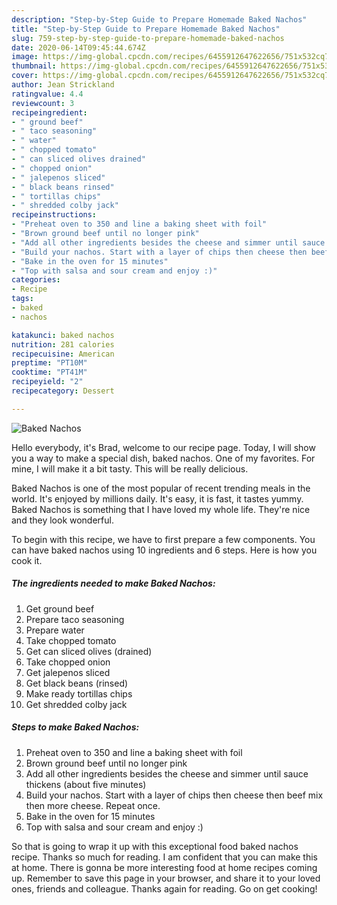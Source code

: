 ```yaml
---
description: "Step-by-Step Guide to Prepare Homemade Baked Nachos"
title: "Step-by-Step Guide to Prepare Homemade Baked Nachos"
slug: 759-step-by-step-guide-to-prepare-homemade-baked-nachos
date: 2020-06-14T09:45:44.674Z
image: https://img-global.cpcdn.com/recipes/6455912647622656/751x532cq70/baked-nachos-recipe-main-photo.jpg
thumbnail: https://img-global.cpcdn.com/recipes/6455912647622656/751x532cq70/baked-nachos-recipe-main-photo.jpg
cover: https://img-global.cpcdn.com/recipes/6455912647622656/751x532cq70/baked-nachos-recipe-main-photo.jpg
author: Jean Strickland
ratingvalue: 4.4
reviewcount: 3
recipeingredient:
- " ground beef"
- " taco seasoning"
- " water"
- " chopped tomato"
- " can sliced olives drained"
- " chopped onion"
- " jalepenos sliced"
- " black beans rinsed"
- " tortillas chips"
- " shredded colby jack"
recipeinstructions:
- "Preheat oven to 350 and line a baking sheet with foil"
- "Brown ground beef until no longer pink"
- "Add all other ingredients besides the cheese and simmer until sauce thickens (about five minutes)"
- "Build your nachos. Start with a layer of chips then cheese then beef mix then more cheese. Repeat once."
- "Bake in the oven for 15 minutes"
- "Top with salsa and sour cream and enjoy :)"
categories:
- Recipe
tags:
- baked
- nachos

katakunci: baked nachos 
nutrition: 281 calories
recipecuisine: American
preptime: "PT10M"
cooktime: "PT41M"
recipeyield: "2"
recipecategory: Dessert

---
```



![Baked Nachos](https://img-global.cpcdn.com/recipes/6455912647622656/751x532cq70/baked-nachos-recipe-main-photo.jpg)

Hello everybody, it's Brad, welcome to our recipe page. Today, I will show you a way to make a special dish, baked nachos. One of my favorites. For mine, I will make it a bit tasty. This will be really delicious.



Baked Nachos is one of the most popular of recent trending meals in the world. It's enjoyed by millions daily. It's easy, it is fast, it tastes yummy. Baked Nachos is something that I have loved my whole life. They're nice and they look wonderful.


To begin with this recipe, we have to first prepare a few components. You can have baked nachos using 10 ingredients and 6 steps. Here is how you cook it.

<!--inarticleads1-->

##### The ingredients needed to make Baked Nachos:

1. Get  ground beef
1. Prepare  taco seasoning
1. Prepare  water
1. Take  chopped tomato
1. Get  can sliced olives (drained)
1. Take  chopped onion
1. Get  jalepenos sliced
1. Get  black beans (rinsed)
1. Make ready  tortillas chips
1. Get  shredded colby jack




<!--inarticleads2-->

##### Steps to make Baked Nachos:

1. Preheat oven to 350 and line a baking sheet with foil
1. Brown ground beef until no longer pink
1. Add all other ingredients besides the cheese and simmer until sauce thickens (about five minutes)
1. Build your nachos. Start with a layer of chips then cheese then beef mix then more cheese. Repeat once.
1. Bake in the oven for 15 minutes
1. Top with salsa and sour cream and enjoy :)




So that is going to wrap it up with this exceptional food baked nachos recipe. Thanks so much for reading. I am confident that you can make this at home. There is gonna be more interesting food at home recipes coming up. Remember to save this page in your browser, and share it to your loved ones, friends and colleague. Thanks again for reading. Go on get cooking!
